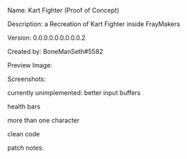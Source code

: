 Name: Kart Fighter (Proof of Concept)

Description: a Recreation of Kart Fighter inside FrayMakers

Version: 0.0.0.0.0.0.0.0.0.2

Created by: BoneManSeth#5582 

Preview Image:

Screenshots:

currently unimplemented:
better input buffers

health bars

more than one character

clean code

patch notes:

